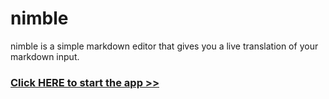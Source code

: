 # nimble

nimble is a simple markdown editor that gives you a live translation of your markdown input.

### [Click HERE to start the app >> ](https://bernallium.github.io/nimble-markdown/)